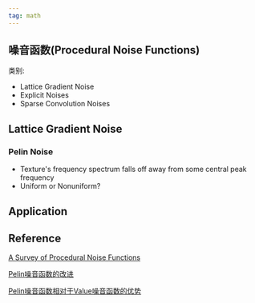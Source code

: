 ```yaml
---
tag: math
---
```

## 噪音函数(Procedural Noise Functions)
类别:
* Lattice Gradient Noise
* Explicit Noises
* Sparse Convolution Noises


## Lattice Gradient Noise

### Pelin Noise
* Texture's frequency spectrum falls off away from some central peak frequency
* Uniform or Nonuniform?


## Application


## Reference
[A Survey of Procedural Noise Functions]()

[Pelin噪音函数的改进](https://www.scratchapixel.com/lessons/procedural-generation-virtual-worlds/perlin-noise-part-2/improved-perlin-noise)

[Pelin噪音函数相对于Value噪音函数的优势](https://www.scratchapixel.com/lessons/procedural-generation-virtual-worlds/perlin-noise-part-2/perlin-noise)